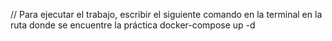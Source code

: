 // Para ejecutar el trabajo, escribir el siguiente comando en la terminal en la ruta donde se encuentre la práctica
docker-compose up -d
